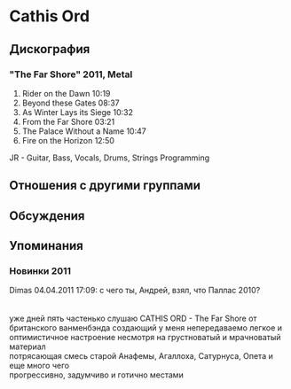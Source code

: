 # Cathis Ord



## Дискография

### "The Far Shore" 2011, Metal

1. Rider on the Dawn 10:19  
2. Beyond these Gates 08:37  
3. As Winter Lays its Siege 10:32  
4. From the Far Shore 03:21  
5. The Palace Without a Name 10:47  
6. Fire on the Horizon 12:50 


JR - Guitar, Bass, Vocals, Drums, Strings Programming


## Отношения с другими группами


## Обсуждения


## Упоминания

### Новинки 2011

Dimas 04.04.2011 17:09:
с чего ты, Андрей, взял, что Паллас 2010?<BR><BR><BR>уже дней пять частенько слушаю CATHIS ORD - The Far Shore от британского ванменбэнда создающий у меня непередаваемо легкое и оптимистичное настроение несмотря на грустноватый и мрачноватый материал<BR>потрясающая смесь старой Анафемы, Агаллоха, Сатурнуса, Опета и еще много чего<BR>прогрессивно, задумчиво и готично местами<BR><BR><BR>

